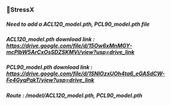 ### StressX


##### Need to add a ACL120_model.pth, PCL90_model.pth file

##### ACL120_model.pth download link : https://drive.google.com/file/d/15Ow6xMnMGY-mcPlbW5ArCxOsSDZSKMVi/view?usp=drive_link
##### PCL90_model.pth download link : https://drive.google.com/file/d/1SNIOzxUOh4ta6_eGASdCW-Fe4GyqPqkT/view?usp=drive_link

##### Route : /model/ACL120_model.pth, PCL90_model.pth
